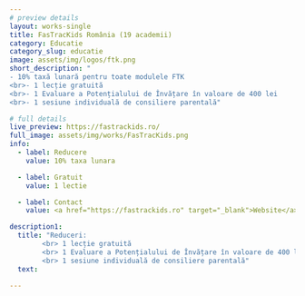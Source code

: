 ```yaml
---
# preview details
layout: works-single
title: FasTracKids România (19 academii)
category: Educatie
category_slug: educatie
image: assets/img/logos/ftk.png
short_description: "
- 10% taxă lunară pentru toate modulele FTK
<br>- 1 lecție gratuită
<br>- 1 Evaluare a Potențialului de Învățare în valoare de 400 lei
<br>- 1 sesiune individuală de consiliere parentală"

# full details
live_preview: https://fastrackids.ro/
full_image: assets/img/works/FasTracKids.png
info:
  - label: Reducere
    value: 10% taxa lunara

  - label: Gratuit
    value: 1 lectie

  - label: Contact
    value: <a href="https://fastrackids.ro" target="_blank">Website</a>

description1:
  title: "Reduceri: 
        <br> 1 lecție gratuită 
        <br> 1 Evaluare a Potențialului de Învățare în valoare de 400 lei
        <br> 1 sesiune individuală de consiliere parentală"
  text: 

---
```


